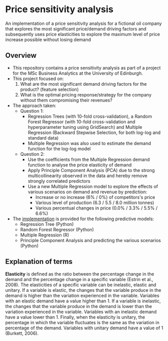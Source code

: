 # Price sensitivity analysis

An implementation of a price sensitivity analysis for a fictional oil company that explores the most significant price/demand driving factors and subsequently uses price elasticities to explore the maximum level of price increase possible without losing demand

## Overview

- This repository contains a price sensitivity analysis as part of a project for the MSc Business Analytics at the University of Edinburgh. 
- This project focused on:
  1. What are the most significant demand driving factors for the product? (feature selection)
  2. What is the optimal pricing response/strategy for the company without them compromising their revenues?
- The approach taken:
  - Question 1:
    - Regression Trees (with 10-fold cross-validation), a Random Forest Regressor (with 10-fold cross-validation and hyperparameter tuning using GridSearch) and Multiple Regression (Backward Stepwise Selection, for both log-log and standard data)
    - Multiple Regression was also used to estimate the demand function for the log-log model
  - Question 2:
    - Use the coefficients from the Multiple Regression demand function to analyse the price elasticity of demand
    - Apply Principle Component Analysis (PCA) due to the strong multicollinearity observed in the data and hereby remove strongly correlated predictors
    - Use a new Multiple Regression model to explore the effects of various scenarios on demand and revenue by prediction:
      - Increase or no increase (6% / 0%) of competitors's price
      - Various level of production (6.3 / 5.5 / 8.0 million tonnes) 
      - Various percentual changes in price (0.0% / 3.3% / 5.5% / 6.6%)
- The [implementation](/code/) is provided for the following predictive models:
  - Regression Tree (Python)
  - Random Forest Regressor (Python)
  - Multiple Regression (R)
  - Principle Component Analysis and predicting the various scenarios (Python)

## Explanation of terms

**Elasticity** is defined as the ratio between the percentage change in the demand and the percentage change in a specific variable (Estrin et al., 2008). The elasticities of a specific variable can be inelastic, elastic and unitary. If a variable is elastic, the changes that the variable produce in the demand is higher than the variation experienced in the variable. Variables with an elastic demand have a value higher than 1. If a variable is inelastic, the changes that the variable produce in the demand is lower than the variation experienced in the variable. Variables with an inelastic demand have a value lower than 1. Finally, when the elasticity is unitary, the percentage in which the variable fluctuates is the same as the variation in percentage of the demand. Variables with unitary demand have a value of 1 (Burkett, 2006).

